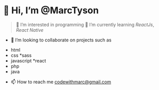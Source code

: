 # 👋 Hi, I’m **@MarcTyson**
> 👀 I’m interested in programming
> 🌱 I’m currently learning _ReactJs_, _React Native_
- 💞️ I’m looking to collaborate on projects such as 
* html
* css
 *sass
* javascript
  *react
* php
* java
- 📫 How to reach me [codewithmarc@gmail.com](codewithmarc@gmail.com "It's My Email")

<!---
MarcTyson/MarcTyson is a ✨ special ✨ repository because its `README.md` (this file) appears on your GitHub profile.
You can click the Preview link to take a look at your changes.
--->
